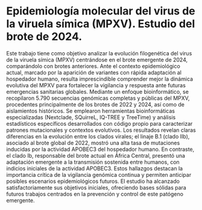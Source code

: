 # Epidemiología molecular del virus de la viruela símica (MPXV). Estudio del brote de 2024.

Este trabajo tiene como objetivo analizar la evolución filogenética del virus de la viruela símica (MPXV) centrándose en el brote emergente de 2024, comparándolo con brotes anteriores. Ante el contexto epidemiológico actual, marcado por la aparición de variantes con rápida adaptación al hospedador humano, resulta imprescindible comprender mejor la dinámica evolutiva del MPXV para fortalecer la vigilancia y respuesta ante futuras emergencias sanitarias globales. Mediante un enfoque bioinformático, se recopilaron 5.790 secuencias genómicas completas y públicas del MPXV, procedentes principalmente de los brotes de 2022 y 2024, así como de aislamientos históricos. Se emplearon herramientas bioinformáticas especializadas (Nextclade, SQuirreL, IQ-TREE y TreeTime) y análisis estadísticos específicos desarrollados con código propio para caracterizar patrones mutacionales y contextos evolutivos. Los resultados revelan claras diferencias en la evolución entre los clados virales; el linaje B.1 (clado IIb), asociado al brote global de 2022, mostró una alta tasa de mutaciones inducidas por la actividad APOBEC3 del hospedador humano. En contraste, el clado Ib, responsable del brote actual en África Central, presentó una adaptación emergente a la transmisión sostenida entre humanos, con indicios iniciales de la actividad APOBEC3. Estos hallazgos destacan la importancia crítica de la vigilancia genómica continua y permiten anticipar posibles escenarios epidemiológicos futuros. El estudio ha alcanzado satisfactoriamente sus objetivos iniciales, ofreciendo bases sólidas para futuros trabajos centrados en la prevención y control de este patógeno emergente.
